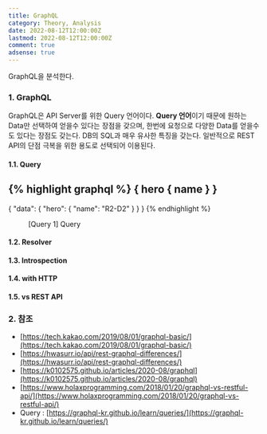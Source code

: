 ```yaml
---
title: GraphQL
category: Theory, Analysis
date: 2022-08-12T12:00:00Z
lastmod: 2022-08-12T12:00:00Z
comment: true
adsense: true
---
```


GraphQL을 분석한다.

### 1. GraphQL

GraphQL은 API Server를 위한 Query 언어이다. **Query 언어**이기 때문에 원하는 Data만 선택하여 얻을수 있다는 장점을 갖으며, 한번에 요청으로 다양한 Data를 얻을수도 있다는 장점도 갖는다. DB의 SQL과 매우 유사한 특징을 갖는다. 일반적으로 REST API의 단점 극복을 위한 용도로 선택되어 이용된다.

#### 1.1. Query

{% highlight graphql %}
{
  hero {
    name
  }
}
---
{
  "data": {
    "hero": {
      "name": "R2-D2"
    }
  }
}
{% endhighlight %}
<figure>
<figcaption class="caption">[Query 1] Query</figcaption>
</figure>



#### 1.2. Resolver

#### 1.3. Introspection

#### 1.4. with HTTP

#### 1.5. vs REST API

### 2. 참조

* [https://tech.kakao.com/2019/08/01/graphql-basic/](https://tech.kakao.com/2019/08/01/graphql-basic/)
* [https://hwasurr.io/api/rest-graphql-differences/](https://hwasurr.io/api/rest-graphql-differences/)
* [https://k0102575.github.io/articles/2020-08/graphql](https://k0102575.github.io/articles/2020-08/graphql)
* [https://www.holaxprogramming.com/2018/01/20/graphql-vs-restful-api/](https://www.holaxprogramming.com/2018/01/20/graphql-vs-restful-api/)
* Query : [https://graphql-kr.github.io/learn/queries/](https://graphql-kr.github.io/learn/queries/)